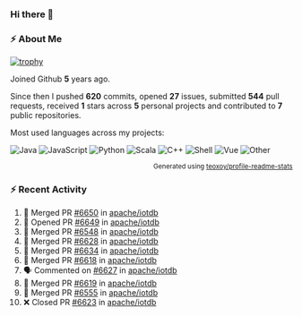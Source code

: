 ### Hi there 👋

### :zap: About Me

[![trophy](https://github-profile-trophy.vercel.app/?username=HTHou&theme=onedark)](https://github.com/ryo-ma/github-profile-trophy)
   
Joined Github **5** years ago.

Since then I pushed **620** commits, opened **27** issues, submitted **544** pull requests, received **1** stars across **5** personal projects and contributed to **7** public repositories.

Most used languages across my projects:

![Java](https://img.shields.io/static/v1?style=flat-square&label=%E2%A0%80&color=555&labelColor=%23b07219&message=Java%EF%B8%B194.4%25)
![JavaScript](https://img.shields.io/static/v1?style=flat-square&label=%E2%A0%80&color=555&labelColor=%23f1e05a&message=JavaScript%EF%B8%B11.4%25)
![Python](https://img.shields.io/static/v1?style=flat-square&label=%E2%A0%80&color=555&labelColor=%233572A5&message=Python%EF%B8%B10.7%25)
![Scala](https://img.shields.io/static/v1?style=flat-square&label=%E2%A0%80&color=555&labelColor=%23c22d40&message=Scala%EF%B8%B10.6%25)
![C++](https://img.shields.io/static/v1?style=flat-square&label=%E2%A0%80&color=555&labelColor=%23f34b7d&message=C%2B%2B%EF%B8%B10.6%25)
![Shell](https://img.shields.io/static/v1?style=flat-square&label=%E2%A0%80&color=555&labelColor=%2389e051&message=Shell%EF%B8%B10.4%25)
![Vue](https://img.shields.io/static/v1?style=flat-square&label=%E2%A0%80&color=555&labelColor=%2341b883&message=Vue%EF%B8%B10.3%25)
![Other](https://img.shields.io/static/v1?style=flat-square&label=%E2%A0%80&color=555&labelColor=%23ededed&message=Other%EF%B8%B11.2%25)

<p align="right"><sub>Generated using <a href="https://github.com/marketplace/actions/profile-readme-stats">teoxoy/profile-readme-stats</a></sub></p>


<!--![](https://github.com/HTHou/HTHou/blob/output/github-contribution-grid-snake.svg)-->

<!--![Haonan Hou's github stats](https://github-readme-stats.vercel.app/api?username=HTHou&count_private=true&show_icons=true&theme=onedark)-->

<!--![Haonan Hou's wakatime stats](https://github-readme-stats.vercel.app/api/wakatime?username=HTHou&layout=compact&theme=onedark)-->

<!--![Top Langs](https://github-readme-stats.vercel.app/api/top-langs/?username=HTHou&theme=onedark&layout=compact)-->

### :zap: Recent Activity
<!--START_SECTION:activity-->
1. 🎉 Merged PR [#6650](https://github.com/apache/iotdb/pull/6650) in [apache/iotdb](https://github.com/apache/iotdb)
2. 💪 Opened PR [#6649](https://github.com/apache/iotdb/pull/6649) in [apache/iotdb](https://github.com/apache/iotdb)
3. 🎉 Merged PR [#6548](https://github.com/apache/iotdb/pull/6548) in [apache/iotdb](https://github.com/apache/iotdb)
4. 🎉 Merged PR [#6628](https://github.com/apache/iotdb/pull/6628) in [apache/iotdb](https://github.com/apache/iotdb)
5. 🎉 Merged PR [#6634](https://github.com/apache/iotdb/pull/6634) in [apache/iotdb](https://github.com/apache/iotdb)
6. 🎉 Merged PR [#6618](https://github.com/apache/iotdb/pull/6618) in [apache/iotdb](https://github.com/apache/iotdb)
7. 🗣 Commented on [#6627](https://github.com/apache/iotdb/issues/6627) in [apache/iotdb](https://github.com/apache/iotdb)
8. 🎉 Merged PR [#6619](https://github.com/apache/iotdb/pull/6619) in [apache/iotdb](https://github.com/apache/iotdb)
9. 🎉 Merged PR [#6555](https://github.com/apache/iotdb/pull/6555) in [apache/iotdb](https://github.com/apache/iotdb)
10. ❌ Closed PR [#6623](https://github.com/apache/iotdb/pull/6623) in [apache/iotdb](https://github.com/apache/iotdb)
<!--END_SECTION:activity-->

<!--
**HTHou/HTHou** is a ✨ _special_ ✨ repository because its `README.md` (this file) appears on your GitHub profile.

Here are some ideas to get you started:

- 🔭 I’m currently working on ...
- 🌱 I’m currently learning ...
- 👯 I’m looking to collaborate on ...
- 🤔 I’m looking for help with ...
- 💬 Ask me about ...
- 📫 How to reach me: ...
- 😄 Pronouns: ...
- ⚡ Fun fact: ...
-->
